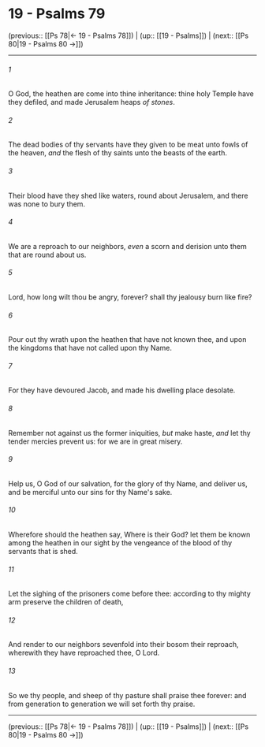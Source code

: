 # 19 - Psalms 79

(previous:: [[Ps 78|← 19 - Psalms 78]]) | (up:: [[19 - Psalms]]) | (next:: [[Ps 80|19 - Psalms 80 →]])

***


###### 1 
O God, the heathen are come into thine inheritance: thine holy Temple have they defiled, and made Jerusalem heaps _of stones_. 

###### 2 
The dead bodies of thy servants have they given to be meat unto fowls of the heaven, _and_ the flesh of thy saints unto the beasts of the earth. 

###### 3 
Their blood have they shed like waters, round about Jerusalem, and there was none to bury them. 

###### 4 
We are a reproach to our neighbors, _even_ a scorn and derision unto them that are round about us. 

###### 5 
Lord, how long wilt thou be angry, forever? shall thy jealousy burn like fire? 

###### 6 
Pour out thy wrath upon the heathen that have not known thee, and upon the kingdoms that have not called upon thy Name. 

###### 7 
For they have devoured Jacob, and made his dwelling place desolate. 

###### 8 
Remember not against us the former iniquities, _but_ make haste, _and_ let thy tender mercies prevent us: for we are in great misery. 

###### 9 
Help us, O God of our salvation, for the glory of thy Name, and deliver us, and be merciful unto our sins for thy Name's sake. 

###### 10 
Wherefore should the heathen say, Where is their God? let them be known among the heathen in our sight by the vengeance of the blood of thy servants that is shed. 

###### 11 
Let the sighing of the prisoners come before thee: according to thy mighty arm preserve the children of death, 

###### 12 
And render to our neighbors sevenfold into their bosom their reproach, wherewith they have reproached thee, O Lord. 

###### 13 
So we thy people, and sheep of thy pasture shall praise thee forever: and from generation to generation we will set forth thy praise.

***

(previous:: [[Ps 78|← 19 - Psalms 78]]) | (up:: [[19 - Psalms]]) | (next:: [[Ps 80|19 - Psalms 80 →]])

